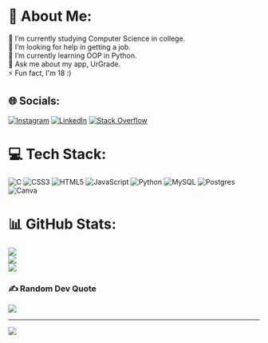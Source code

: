 # 💫 About Me:
🔭 I’m currently studying Computer Science in college.<br>🤝 I’m looking for help in getting a job.<br>🌱 I’m currently learning OOP in Python.<br>💬 Ask me about my app, UrGrade.<br>⚡ Fun fact, I'm 18 :)


## 🌐 Socials:
[![Instagram](https://img.shields.io/badge/Instagram-%23E4405F.svg?logo=Instagram&logoColor=white)](https://instagram.com/i_am_the_nandu) [![LinkedIn](https://img.shields.io/badge/LinkedIn-%230077B5.svg?logo=linkedin&logoColor=white)](https://linkedin.com/in/fernando-tozato-725a2b22a) [![Stack Overflow](https://img.shields.io/badge/-Stackoverflow-FE7A16?logo=stack-overflow&logoColor=white)](https://stackoverflow.com/users/20608335) 

# 💻 Tech Stack:
![C](https://img.shields.io/badge/c-%2300599C.svg?style=plastic&logo=c&logoColor=white) ![CSS3](https://img.shields.io/badge/css3-%231572B6.svg?style=plastic&logo=css3&logoColor=white) ![HTML5](https://img.shields.io/badge/html5-%23E34F26.svg?style=plastic&logo=html5&logoColor=white) ![JavaScript](https://img.shields.io/badge/javascript-%23323330.svg?style=plastic&logo=javascript&logoColor=%23F7DF1E) ![Python](https://img.shields.io/badge/python-3670A0?style=plastic&logo=python&logoColor=ffdd54) ![MySQL](https://img.shields.io/badge/mysql-%2300f.svg?style=plastic&logo=mysql&logoColor=white) ![Postgres](https://img.shields.io/badge/postgres-%23316192.svg?style=plastic&logo=postgresql&logoColor=white) ![Canva](https://img.shields.io/badge/Canva-%2300C4CC.svg?style=plastic&logo=Canva&logoColor=white)
# 📊 GitHub Stats:
![](https://github-readme-stats.vercel.app/api?username=Fernando-Tozato&theme=gotham&hide_border=true&include_all_commits=false&count_private=false)<br/>
![](https://github-readme-streak-stats.herokuapp.com/?user=Fernando-Tozato&theme=gotham&hide_border=true)<br/>
![](https://github-readme-stats.vercel.app/api/top-langs/?username=Fernando-Tozato&theme=gotham&hide_border=true&include_all_commits=false&count_private=false&layout=compact)

### ✍️ Random Dev Quote
![](https://quotes-github-readme.vercel.app/api?type=vetical&theme=dark)

---
[![](https://visitcount.itsvg.in/api?id=Fernando-Tozato&icon=5&color=12)](https://visitcount.itsvg.in)

<!-- Proudly created with GPRM ( https://gprm.itsvg.in ) -->
